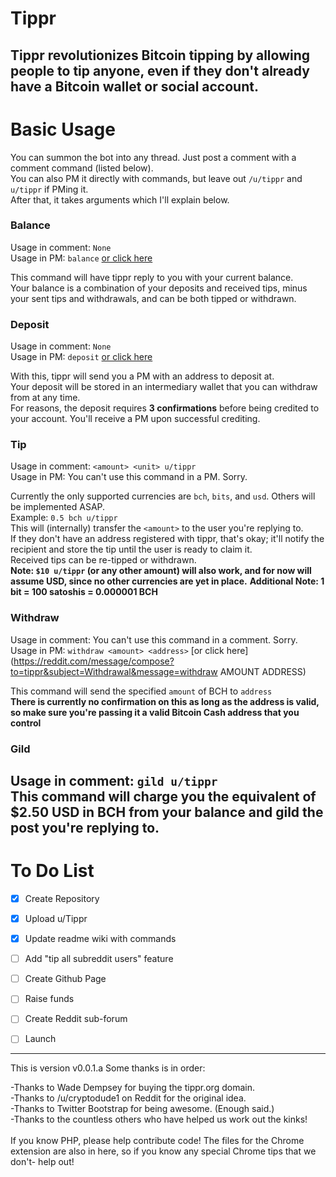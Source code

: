 # Tippr


Tippr revolutionizes Bitcoin tipping by allowing people to tip anyone, even if they don't already have a Bitcoin wallet or social account.
---
# Basic Usage
You can summon the bot into any thread. Just post a comment with a comment command (listed below).  
You can also PM it directly with commands, but leave out `/u/tippr` and `u/tippr` if PMing it.  
After that, it takes arguments which I'll explain below.

### Balance
Usage in comment: `None`  
Usage in PM: `balance`  [or click here](https://reddit.com/message/compose?to=tippr&subject=Balance&message=balance)

This command will have tippr reply to you with your current balance.  
Your balance is a combination of your deposits and received tips, minus your sent tips and withdrawals, and can be both tipped or withdrawn.

### Deposit  
Usage in comment: `None`  
Usage in PM: `deposit`  [or click here](https://reddit.com/message/compose?to=tippr&subject=Deposit&message=deposit)

With this, tippr will send you a PM with an address to deposit at.  
Your deposit will be stored in an intermediary wallet that you can withdraw from at any time.  
For reasons, the deposit requires **3 confirmations** before being credited to your account. You'll receive a PM upon successful crediting.

### Tip  
Usage in comment: `<amount> <unit> u/tippr`  
Usage in PM: You can't use this command in a PM. Sorry.  

Currently the only supported currencies are `bch`, `bits`, and `usd`. Others will be implemented ASAP.  
Example: `0.5 bch u/tippr`  
This will (internally) transfer the `<amount>` to the user you're replying to.  
If they don't have an address registered with tippr, that's okay; it'll notify the recipient and store the tip until the user is ready to claim it.  
Received tips can be re-tipped or withdrawn.  
**Note: `$10 u/tippr` (or any other amount) will also work, and for now will assume USD, since no other currencies are yet in place.**
**Additional Note: 1 bit = 100 satoshis = 0.000001 BCH**

### Withdraw
Usage in comment: You can't use this command in a comment. Sorry.  
Usage in PM: `withdraw <amount> <address>` [or click here](https://reddit.com/message/compose?to=tippr&subject=Withdrawal&message=withdraw AMOUNT ADDRESS)

This command will send the specified `amount` of BCH to `address`  
**There is currently no confirmation on this as long as the address is valid, so make sure you're passing it a valid Bitcoin Cash address that you control**

### Gild
Usage in comment: `gild u/tippr`  
This command will charge you the equivalent of $2.50 USD in BCH from your balance and gild the post you're replying to.     
---

# To Do List
- [X] Create Repository
- [X] Upload u/Tippr
- [X] Update readme wiki with commands
- [ ] Add "tip all subreddit users" feature
- [ ] Create Github Page
- [ ] Raise funds
- [ ] Create Reddit sub-forum
- [ ] Launch


---
This is version v0.0.1.a Some thanks is in order:

-Thanks to Wade Dempsey for buying the tippr.org domain.
<br />
-Thanks to /u/cryptodude1 on Reddit for the original idea.
<br />
-Thanks to Twitter Bootstrap for being awesome. (Enough said.)
<br />
-Thanks to the countless others who have helped us work out the kinks!
<br /><br />
If you know PHP, please help contribute code! The files for the Chrome extension are also in here, so if you know any special Chrome tips that we don't- help out!
